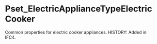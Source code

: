 # Pset_ElectricApplianceTypeElectricCooker

Common properties for electric cooker appliances.  HISTORY: Added in <!-- end of definition -->IFC4.
